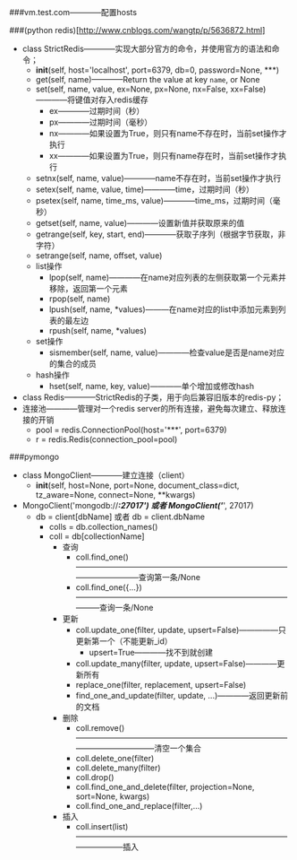 ###vm.test.com————配置hosts

###(python redis)[http://www.cnblogs.com/wangtp/p/5636872.html]
- class StrictRedis————实现大部分官方的命令，并使用官方的语法和命令；
    + __init__(self, host='localhost', port=6379, db=0, password=None, ***)
    + get(self, name)————Return the value at key ``name``, or None
    + set(self, name, value, ex=None, px=None, nx=False, xx=False)————将键值对存入redis缓存
        * ex————过期时间（秒）
        * px————过期时间（毫秒）
        * nx————如果设置为True，则只有name不存在时，当前set操作才执行
        * xx————如果设置为True，则只有name存在时，当前set操作才执行
    + setnx(self, name, value)————name不存在时，当前set操作才执行
    + setex(self, name, value, time)————time，过期时间（秒）
    + psetex(self, name, time_ms, value)————time_ms，过期时间（毫秒）
    + getset(self, name, value)————设置新值并获取原来的值
    + getrange(self, key, start, end)————获取子序列（根据字节获取，非字符）
    + setrange(self, name, offset, value)
    + list操作
        * lpop(self, name)————在name对应列表的左侧获取第一个元素并移除，返回第一个元素
        * rpop(self, name)
        * lpush(self, name, *values)———在name对应的list中添加元素到列表的最左边
        * rpush(self, name, *values)
    + set操作
        * sismember(self, name, value)————检查value是否是name对应的集合的成员
    + hash操作
        * hset(self, name, key, value)————单个增加或修改hash
- class Redis————StrictRedis的子类，用于向后兼容旧版本的redis-py；
- 连接池————管理对一个redis server的所有连接，避免每次建立、释放连接的开销
    + pool = redis.ConnectionPool(host='***', port=6379)
    + r = redis.Redis(connection_pool=pool)

###pymongo
- class MongoClient————建立连接（client）
    + __init__(self, host=None, port=None, document_class=dict, tz_aware=None, connect=None, **kwargs)
- MongoClient('mongodb://***:27017') 或者 MongoClient('***', 27017)
    + db = client[dbName] 或者 db = client.dbName
        * colls = db.collection_names()
        * coll = db[collectionName]
            - 查询
                + coll.find_one()———————————————————————————————————查询第一条/None
                + coll.find_one({...})——————————————————————————————查询一条/None
            - 更新
                + coll.update_one(filter, update, upsert=False)—————只更新第一个（不能更新_id）
                    * upsert=True————找不到就创建
                + coll.update_many(filter, update, upsert=False)————更新所有
                + replace_one(filter, replacement, upsert=False)
                + find_one_and_update(filter, update, ...)————返回更新前的文档
            - 删除
                + coll.remove()—————————————————————————————————————清空一个集合
                + coll.delete_one(filter)
                + coll.delete_many(filter)
                + coll.drop()
                + coll.find_one_and_delete(filter, projection=None, sort=None, kwargs)
                + coll.find_one_and_replace(filter,...)
            - 插入
                + coll.insert(list)—————————————————————————————————插入

